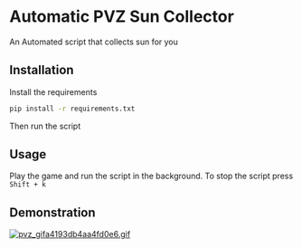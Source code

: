 # Automatic PVZ Sun Collector

An Automated script that collects sun for you

## Installation
Install the requirements
```bash
pip install -r requirements.txt
```
Then run the script

## Usage
Play the game and run the script in the background. To stop the script press `Shift + k`

## Demonstration
[![pvz_gifa4193db4aa4fd0e6.gif](https://s1.gifyu.com/images/pvz_gifa4193db4aa4fd0e6.gif)](https://gifyu.com/image/S9AqU)
